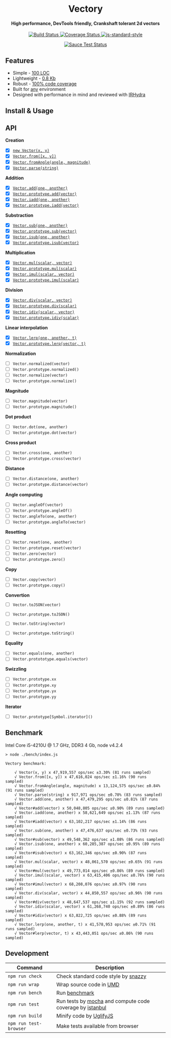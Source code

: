 <h1 align="center">Vectory</h1>
<h4 align="center">High performance, DevTools friendly, Crankshaft tolerant 2d vectors</h4>

<p align="center">
   <a href="https://travis-ci.org/broadsw0rd/vectory" target="_blank">
      <img src="https://travis-ci.org/broadsw0rd/vectory.svg?branch=master" alt="Build Status" target="_blank"></img>
   </a>
   <a href='https://coveralls.io/github/broadsw0rd/vectory?branch=master' target="_blank">
      <img src='https://coveralls.io/repos/broadsw0rd/vectory/badge.svg?branch=master&service=github' alt='Coverage Status' />
   </a>
   <a href="https://github.com/feross/standard" target="_blank">
      <img src="https://img.shields.io/badge/code%20style-standard-brightgreen.svg?style=flat" alt="js-standard-style"></img>
   </a>
</p>

<p align="center">
   <a href="https://saucelabs.com/u/fantabulous-js" target="_blank">
      <img src="https://saucelabs.com/browser-matrix/fantabulous-js.svg" alt="Sauce Test Status"/>
   </a>
</p>

## Features

- Simple - [100 LOC](https://github.com/broadsw0rd/vectory/blob/master/src/vectory.js#L100)
- Lightweight - [0.8 Kb](https://github.com/broadsw0rd/vectory/blob/master/dist/vectory.min.js)
- Robust - [100% code coverage](https://coveralls.io/github/broadsw0rd/vectory?branch=master)
- Built for [any](https://github.com/broadsw0rd/vectory/blob/master/dist/vectory.js#L9) environment
- Designed with performance in mind and reviewed with [IRHydra](http://mrale.ph/irhydra/2/)

## Install & Usage

## API

**Creation**

- [x] [`new Vector(x, y)`](https://github.com/broadsw0rd/vectory/blob/master/src/vectory.js#L1)
- [x] [`Vector.from([x, y])`](https://github.com/broadsw0rd/vectory/blob/master/src/vectory.js#L8)
- [x] [`Vector.fromAngle(angle, magnitude)`](https://github.com/broadsw0rd/vectory/blob/master/src/vectory.js#L12)
- [x] [`Vector.parse(string)`](https://github.com/broadsw0rd/vectory/blob/master/src/vectory.js#L16)

**Addition**

- [x] [`Vector.add(one, another)`](https://github.com/broadsw0rd/vectory/blob/master/src/vectory.js#L20)
- [x] [`Vector.prototype.add(vector)`](https://github.com/broadsw0rd/vectory/blob/master/src/vectory.js#L24)
- [x] [`Vector.iadd(one, another)`](https://github.com/broadsw0rd/vectory/blob/master/src/vectory.js#L28)
- [x] [`Vector.prototype.iadd(vector)`](https://github.com/broadsw0rd/vectory/blob/master/src/vectory.js#L32)

**Substraction**

- [x] [`Vector.sub(one, another)`](https://github.com/broadsw0rd/vectory/blob/master/src/vectory.js#L38)
- [x] [`Vector.prototype.sub(vector)`](https://github.com/broadsw0rd/vectory/blob/master/src/vectory.js#L42)
- [x] [`Vector.isub(one, another)`](https://github.com/broadsw0rd/vectory/blob/master/src/vectory.js#L46)
- [x] [`Vector.prototype.isub(vector)`](https://github.com/broadsw0rd/vectory/blob/master/src/vectory.js#L50)

**Multiplication**

- [x] [`Vector.mul(scalar, vector)`](https://github.com/broadsw0rd/vectory/blob/master/src/vectory.js#L56)
- [x] [`Vector.prototype.mul(scalar)`](https://github.com/broadsw0rd/vectory/blob/master/src/vectory.js#L60)
- [x] [`Vector.imul(scalar, vector)`](https://github.com/broadsw0rd/vectory/blob/master/src/vectory.js#L64)
- [x] [`Vector.prototype.imul(scalar)`](https://github.com/broadsw0rd/vectory/blob/master/src/vectory.js#L68)

**Division**

- [x] [`Vector.div(scalar, vector)`](https://github.com/broadsw0rd/vectory/blob/master/src/vectory.js#L74)
- [x] [`Vector.prototype.div(scalar)`](https://github.com/broadsw0rd/vectory/blob/master/src/vectory.js#L78)
- [x] [`Vector.idiv(scalar, vector)`](https://github.com/broadsw0rd/vectory/blob/master/src/vectory.js#L82)
- [x] [`Vector.prototype.idiv(scalar)`](https://github.com/broadsw0rd/vectory/blob/master/src/vectory.js#L86)

**Linear interpolation**

- [x] [`Vector.lerp(one, another, t)`](https://github.com/broadsw0rd/vectory/blob/master/src/vectory.js#L92)
- [x] [`Vector.prototype.lerp(vector, t)`](https://github.com/broadsw0rd/vectory/blob/master/src/vectory.js#L96)

**Normalization**

- [ ] `Vector.normalized(vector)`
- [ ] `Vector.prototype.normalized()`
- [ ] `Vector.normalize(vector)`
- [ ] `Vector.prototype.normalize()`

**Magnitude**

- [ ] `Vector.magnitude(vector)`
- [ ] `Vector.prototype.magnitude()`

**Dot product**

- [ ] `Vector.dot(one, another)`
- [ ] `Vector.prototype.dot(vector)`

**Cross product**

- [ ] `Vector.cross(one, another)`
- [ ] `Vector.prototype.cross(vector)`

**Distance**

- [ ] `Vector.distance(one, another)`
- [ ] `Vector.prototype.distance(vector)`

**Angle computing**

- [ ] `Vector.angleOf(vector)`
- [ ] `Vector.prototype.angleOf()`
- [ ] `Vector.angleTo(one, another)`
- [ ] `Vector.prototype.angleTo(vector)`

**Resetting**

- [ ] `Vector.reset(one, another)`
- [ ] `Vector.prototype.reset(vector)`
- [ ] `Vector.zero(vector)`
- [ ] `Vector.prototype.zero()`

**Copy**

- [ ] `Vector.copy(vector)`
- [ ] `Vector.prototype.copy()`

**Convertion**

- [ ] `Vector.toJSON(vector)`
- [ ] `Vector.prototype.toJSON()`
- [ ] `Vector.toString(vector)`
- [ ] `Vector.prototype.toString()`


**Equality**

- [ ] `Vector.equals(one, another)`
- [ ] `Vector.protototype.equals(vector)`

**Swizzling**

- [ ] `Vector.prototype.xx`
- [ ] `Vector.prototype.xy`
- [ ] `Vector.prototype.yx`
- [ ] `Vector.prototype.yy`

**Iterator**

- [ ] `Vector.prototype[Symbol.iterator]()`

## Benchmark

Intel Core i5-4210U @ 1.7 GHz, DDR3 4 Gb, node v4.2.4

```
> node ./bench/index.js

Vectory benchmark:

	√ Vector(x, y) x 47,919,557 ops/sec ±3.30% (81 runs sampled)
	√ Vector.from([x, y]) x 47,616,024 ops/sec ±1.16% (90 runs sampled)
	√ Vector.fromAngle(angle, magnitude) x 13,124,575 ops/sec ±0.84% (91 runs sampled)
	√ Vector.parse(string) x 917,971 ops/sec ±0.70% (83 runs sampled)
	√ Vector.add(one, another) x 47,479,295 ops/sec ±0.81% (87 runs sampled)
	√ Vector#add(vector) x 50,048,805 ops/sec ±0.90% (89 runs sampled)
	√ Vector.iadd(one, another) x 58,621,649 ops/sec ±1.13% (87 runs sampled)
	√ Vector#iadd(vector) x 63,102,217 ops/sec ±1.14% (86 runs sampled)
	√ Vector.sub(one, another) x 47,476,637 ops/sec ±0.73% (93 runs sampled)
	√ Vector#sub(vector) x 49,548,362 ops/sec ±1.08% (86 runs sampled)
	√ Vector.isub(one, another) x 60,285,387 ops/sec ±0.95% (89 runs sampled)
	√ Vector#isub(vector) x 63,162,346 ops/sec ±0.90% (87 runs sampled)
	√ Vector.mul(scalar, vector) x 48,061,570 ops/sec ±0.65% (91 runs sampled)
	√ Vector#mul(vector) x 49,773,014 ops/sec ±0.86% (89 runs sampled)
	√ Vector.imul(scalar, vector) x 63,415,406 ops/sec ±0.76% (90 runs sampled)
	√ Vector#imul(vector) x 68,208,076 ops/sec ±0.97% (90 runs sampled)
	√ Vector.div(scalar, vector) x 44,850,557 ops/sec ±0.96% (90 runs sampled)
	√ Vector#div(vector) x 48,647,537 ops/sec ±1.15% (92 runs sampled)
	√ Vector.idiv(scalar, vector) x 61,268,740 ops/sec ±0.89% (86 runs sampled)
	√ Vector#idiv(vector) x 63,822,725 ops/sec ±0.88% (89 runs sampled)
	√ Vector.lerp(one, another, t) x 41,578,953 ops/sec ±0.71% (91 runs sampled)
	√ Vector#lerp(vector, t) x 43,443,051 ops/sec ±0.86% (90 runs sampled)

```

## Development

Command | Description
--------| -----------
`npm run check` | Check standard code style by [snazzy](https://www.npmjs.com/package/snazzy)
`npm run wrap` | Wrap source code in [UMD](https://github.com/umdjs/umd)
`npm run bench` | Run [benchmark](http://benchmarkjs.com/)
`npm run test` | Run tests by [mocha](https://mochajs.org/) and compute code coverage by [istanbul](https://github.com/gotwarlost/istanbul)
`npm run build` | Minify code by [UglifyJS](https://github.com/mishoo/UglifyJS)
`npm run test-browser` | Make tests available from browser
